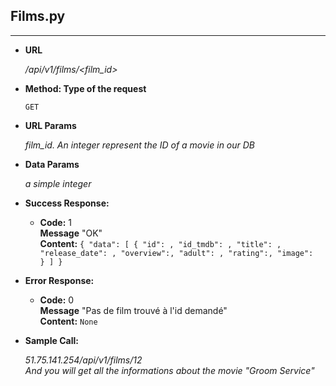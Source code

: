 ## **Films.py**
---

- **URL**

  _/api/v1/films/<film_id>_

- **Method: Type of the request**

  `GET`

- **URL Params**

  _film_id. An integer represent the ID of a movie in our DB_

- **Data Params**

  _a simple integer_

- **Success Response:**

  - **Code:** 1 <br />
    **Message** "OK"  
    **Content:** `{
                    "data": [
                        {
                            "id": ,
                            "id_tmdb": ,
                            "title": ,
                            "release_date": ,
                            "overview":,
                            "adult": ,
                            "rating":,
                            "image": 
                        }
                    ]
                    }`

- **Error Response:**

  - **Code:** 0 <br />
    **Message** "Pas de film trouvé à l'id demandé"  
    **Content:** `None`

- **Sample Call:**

  _51.75.141.254/api/v1/films/12  
  And you will get all the informations about the movie "Groom Service"_
